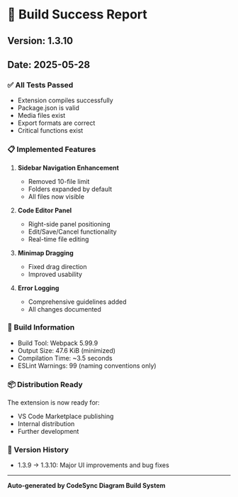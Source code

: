# 🎉 Build Success Report

## Version: 1.3.10
## Date: 2025-05-28

### ✅ All Tests Passed
- Extension compiles successfully
- Package.json is valid
- Media files exist
- Export formats are correct
- Critical functions exist

### 📋 Implemented Features
1. **Sidebar Navigation Enhancement**
   - Removed 10-file limit
   - Folders expanded by default
   - All files now visible

2. **Code Editor Panel**
   - Right-side panel positioning
   - Edit/Save/Cancel functionality
   - Real-time file editing

3. **Minimap Dragging**
   - Fixed drag direction
   - Improved usability

4. **Error Logging**
   - Comprehensive guidelines added
   - All changes documented

### 🚀 Build Information
- Build Tool: Webpack 5.99.9
- Output Size: 47.6 KiB (minimized)
- Compilation Time: ~3.5 seconds
- ESLint Warnings: 99 (naming conventions only)

### 📦 Distribution Ready
The extension is now ready for:
- VS Code Marketplace publishing
- Internal distribution
- Further development

### 🔄 Version History
- 1.3.9 → 1.3.10: Major UI improvements and bug fixes

---
**Auto-generated by CodeSync Diagram Build System**